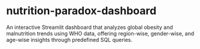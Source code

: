 # nutrition-paradox-dashboard
An interactive Streamlit dashboard that analyzes global obesity and malnutrition trends using WHO data, offering region-wise, gender-wise, and age-wise insights through predefined SQL queries.
